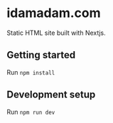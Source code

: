 # idamadam.com
Static HTML site built with Nextjs.

## Getting started

Run `npm install`

## Development setup

Run `npm run dev`